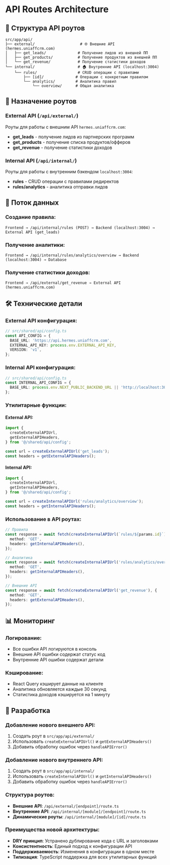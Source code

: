 # API Routes Architecture

## 📁 Структура API роутов

```
src/app/api/
├── external/                    # 🌐 Внешние API (hermes.uniaffcrm.com)
│   ├── get_leads/              # Получение лидов из внешней ПП
│   ├── get_products/           # Получение продуктов из внешней ПП
│   └── get_revenue/            # Получение статистики доходов
└── internal/                   # 🏠 Внутренние API (localhost:3004)
    └── rules/                  # CRUD операции с правилами
        ├── [id]/              # Операции с конкретным правилом
        └── analytics/         # Аналитика правил
            └── overview/      # Общая аналитика
```

## 🎯 Назначение роутов

### **External API** (`/api/external/`)

Роуты для работы с внешним API `hermes.uniaffcrm.com`:

- **get_leads** - получение лидов из партнерских программ
- **get_products** - получение списка продуктов/офферов
- **get_revenue** - получение статистики доходов

### **Internal API** (`/api/internal/`)

Роуты для работы с внутренним бэкендом `localhost:3004`:

- **rules** - CRUD операции с правилами редиректов
- **rules/analytics** - аналитика отправки лидов

## 🔄 Поток данных

### Создание правила:

```
Frontend → /api/internal/rules (POST) → Backend (localhost:3004) → External API (get_leads)
```

### Получение аналитики:

```
Frontend → /api/internal/rules/analytics/overview → Backend (localhost:3004) → Database
```

### Получение статистики доходов:

```
Frontend → /api/external/get_revenue → External API (hermes.uniaffcrm.com)
```

## 🛠️ Технические детали

### External API конфигурация:

```typescript
// src/shared/api/config.ts
const API_CONFIG = {
  BASE_URL: 'https://api.hermes.uniaffcrm.com',
  EXTERNAL_API_KEY: process.env.EXTERNAL_API_KEY,
  VERSION: 'v1',
};
```

### Internal API конфигурация:

```typescript
// src/shared/api/config.ts
const INTERNAL_API_CONFIG = {
  BASE_URL: process.env.NEXT_PUBLIC_BACKEND_URL || 'http://localhost:3004',
};
```

### Утилитарные функции:

#### External API:

```typescript
import {
  createExternalAPIUrl,
  getExternalAPIHeaders,
} from '@/shared/api/config';

const url = createExternalAPIUrl('get_leads');
const headers = getExternalAPIHeaders();
```

#### Internal API:

```typescript
import {
  createInternalAPIUrl,
  getInternalAPIHeaders,
} from '@/shared/api/config';

const url = createInternalAPIUrl('rules/analytics/overview');
const headers = getInternalAPIHeaders();
```

### Использование в API роутах:

```typescript
// Правила
const response = await fetch(createInternalAPIUrl(`rules/${params.id}`), {
  method: 'GET',
  headers: getInternalAPIHeaders(),
});

// Аналитика
const response = await fetch(createInternalAPIUrl('rules/analytics/overview'), {
  method: 'GET',
  headers: getInternalAPIHeaders(),
});

// Внешние API
const response = await fetch(createExternalAPIUrl('get_revenue'), {
  method: 'GET',
  headers: getExternalAPIHeaders(),
});
```

## 📊 Мониторинг

### Логирование:

- Все ошибки API логируются в консоль
- Внешние API ошибки содержат статус код
- Внутренние API ошибки содержат детали

### Кэширование:

- React Query кэширует данные на клиенте
- Аналитика обновляется каждые 30 секунд
- Статистика доходов кэшируется на 1 минуту

## 🔧 Разработка

### Добавление нового внешнего API:

1. Создать роут в `src/app/api/external/`
2. Использовать `createExternalAPIUrl()` и `getExternalAPIHeaders()`
3. Добавить обработку ошибок через `handleAPIError()`

### Добавление нового внутреннего API:

1. Создать роут в `src/app/api/internal/`
2. Использовать `createInternalAPIUrl()` и `getInternalAPIHeaders()`
3. Добавить обработку ошибок через `handleAPIError()`

### Структура роутов:

- **Внешние API**: `/api/external/[endpoint]/route.ts`
- **Внутренние API**: `/api/internal/[module]/[endpoint]/route.ts`
- **Динамические роуты**: `/api/internal/[module]/[id]/route.ts`

### Преимущества новой архитектуры:

- **DRY принцип**: Устранено дублирование кода с URL и заголовками
- **Консистентность**: Единый подход к конфигурации API
- **Поддерживаемость**: Изменения в конфигурации в одном месте
- **Типизация**: TypeScript поддержка для всех утилитарных функций
